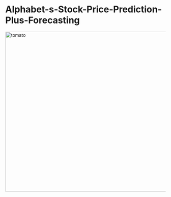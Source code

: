 # Alphabet-s-Stock-Price-Prediction-Plus-Forecasting
<img src="https://i.cdn.turner.com/money/interactive/technology/what-is-googles-new-alphabet/images/google-alphabet-xl.png" alt="tomato" width="900" height="500">
